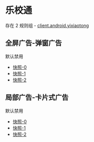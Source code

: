 # 乐校通

存在 2 规则组 - [client.android.yixiaotong](/src/apps/client.android.yixiaotong.ts)

## 全屏广告-弹窗广告

默认禁用

- [快照-0](https://i.gkd.li/i/13055837)
- [快照-1](https://i.gkd.li/i/13060116)
- [快照-2](https://i.gkd.li/i/13625511)

## 局部广告-卡片式广告

默认禁用

- [快照-0](https://i.gkd.li/i/13451010)
- [快照-1](https://i.gkd.li/i/14469739)
- [快照-2](https://i.gkd.li/i/13450887)
